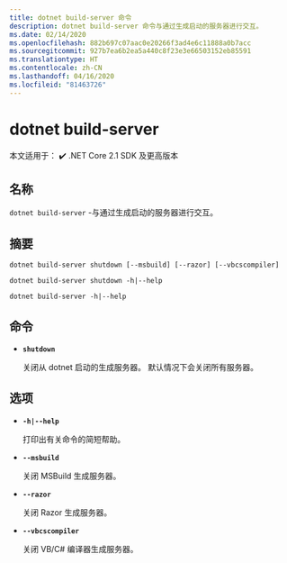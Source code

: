 ```yaml
---
title: dotnet build-server 命令
description: dotnet build-server 命令与通过生成启动的服务器进行交互。
ms.date: 02/14/2020
ms.openlocfilehash: 882b697c07aac0e20266f3ad4e6c11888a0b7acc
ms.sourcegitcommit: 927b7ea6b2ea5a440c8f23e3e66503152eb85591
ms.translationtype: HT
ms.contentlocale: zh-CN
ms.lasthandoff: 04/16/2020
ms.locfileid: "81463726"
---
```

# <a name="dotnet-build-server"></a>dotnet build-server

 本文适用于： ✔️ .NET Core 2.1 SDK 及更高版本

## <a name="name"></a>名称

`dotnet build-server` -与通过生成启动的服务器进行交互。

## <a name="synopsis"></a>摘要

```dotnetcli
dotnet build-server shutdown [--msbuild] [--razor] [--vbcscompiler]

dotnet build-server shutdown -h|--help

dotnet build-server -h|--help
```

## <a name="commands"></a>命令

- **`shutdown`**

  关闭从 dotnet 启动的生成服务器。 默认情况下会关闭所有服务器。

## <a name="options"></a>选项

- **`-h|--help`**

  打印出有关命令的简短帮助。

- **`--msbuild`**

  关闭 MSBuild 生成服务器。

- **`--razor`**

  关闭 Razor 生成服务器。

- **`--vbcscompiler`**

  关闭 VB/C# 编译器生成服务器。
